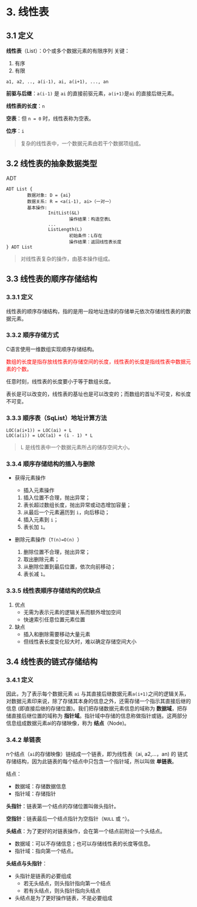 # 3. 线性表

## 3.1 定义

**线性表**（List）：0个或多个数据元素的有限序列
关键：

1. 有序
2. 有限

```
a1, a2, .., a(i-1), ai, a(i+1), ..., an
```

**前驱与后继**：`a(i-1)` 是 `ai` 的直接前驱元素，`a(i+1)`是`ai` 的直接后继元素。

**线性表的长度**：`n`

**空表**：但 `n = 0` 时，线性表称为空表。 

**位序**：`i`

> 复杂的线性表中，一个数据元素由若干个数据项组成。

## 3.2 线性表的抽象数据类型

ADT

```
ADT List {
		数据对象: D = {ai}
		数据关系: R = <a(i-1), ai>（一对一）
		基本操作: 
				InitList(&L)
						操作结果：构造空表L
				...
				ListLength(L)
						初始条件：L存在
						操作结果：返回线性表长度
} ADT List
```

> 对线性表复杂的操作，由基本操作组成。

## 3.3 线性表的顺序存储结构

### 3.3.1 定义

线性表的顺序存储结构，指的是用一段地址连续的存储单元依次存储线性表的的数据元素。

### 3.3.2 顺序存储方式

C语言使用一维数组实现顺序存储结构。

<font color=red>数组的长度是指存放线性表的存储空间的长度，线性表的长度是指线性表中数据元素的个数。</font>

任意时刻，线性表的长度要小于等于数组长度。

表长是可以改变的，线性表的基址也是可以改变的；而数组的首址不可变，和长度不可变。

### 3.3.3 顺序表（SqList）地址计算方法

```
LOC(a(i+1)) = LOC(ai) + L
LOC(a(i)) = LOC(a1) + (i - 1) * L
```

> L 是线性表中一个数据元素所占的储存空间大小。

### 3.3.4 顺序存储结构的插入与删除

+ 获得元素操作

  + 插入元素操作

  1. 插入位置不合理，抛出异常；
  2. 表长超过数组长度，抛出异常或动态增加容量；
  3. 从最后一个元素遍历到 `i`，向后移动；
  4. 插入元素到 `i`；
  5. 表长加 `1`。

+ 删除元素操作（`T(n)=O(n) `）

  1. 删除位置不合理，抛出异常；
  2. 取出删除元素；
  3. 从删除位置到最后位置，依次向前移动；
  4. 表长减 `1`。

### 3.3.5 线性表顺序存储结构的优缺点

1. 优点
   + 无需为表示元素的逻辑关系而额外增加空间
   + 快速索引任意位置元素位置
2. 缺点
   + 插入和删除需要移动大量元素
   + 但线性表长度变化较大时，难以确定存储空间大小

## 3.4 线性表的链式存储结构

### 3.4.1 定义

因此，为了表示每个数据元素 `ai` 与其直接后继数据元素`a(i+1)`之间的逻辑关系，对数据元素印来说，除了存储其本身的信息之外，还需存储一个指示其直接后继的信息 (即直接后继的存储位置)。我们把存储数据元素信息的域称为 **数据域**，把存储直接后继位置的域称为 **指针域**。指针域中存储的信息称做指针或链。这两部分信息组成数据元素ai的存储映像，称为 **结点**（Node)。

### 3.4.2 单链表

n个结点（`ai`的存储映像）链结成一个链表，即为线性表（ai, a2,…，an) 的 链式存储结构，因为此链表的每个结点中只包含一个指针域，所以叫做 **单链表**。

结点：

+ 数据域：存储数据信息
+ 指针域：存储指针

**头指针**：链表第一个结点的存储位置叫做头指针。

**空指针**：链表最后一个结点指针为空指针（`NULL` 或 `^`）。

**头结点**：为了更好的对链表操作，会在第一个结点前附设一个头结点。

+ 数据域：可以不存储信息；也可以存储线性表的长度等信息。
+ 指针域：指向第一个结点。

**头结点与头指针**：

+ 头指针是链表的必要组成
  + 若无头结点，则头指针指向第一个结点
  + 若有头结点，则头指针指向头结点
+ 头结点是为了更好操作链表，不是必要组成